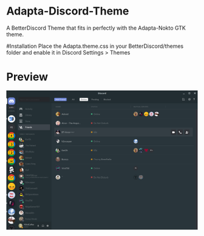 # Adapta-Discord-Theme
A BetterDiscord Theme that fits in perfectly with the Adapta-Nokto GTK theme.

#Installation
Place the Adapta.theme.css in your BetterDiscord/themes folder and enable it in Discord Settings > Themes

# Preview

![alt text](preview.png "Preview")
